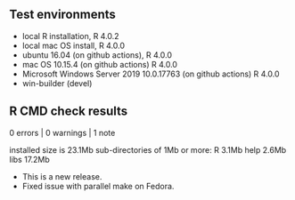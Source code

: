 ## Test environments

* local R installation, R 4.0.2
* local mac OS install, R 4.0.0
* ubuntu 16.04 (on github actions), R 4.0.0
* mac OS 10.15.4 (on github actions) R 4.0.0
* Microsoft Windows Server 2019 10.0.17763 (on github actions) R 4.0.0
* win-builder (devel)

## R CMD check results

0 errors | 0 warnings | 1 note

installed size is 23.1Mb
sub-directories of 1Mb or more:
    R      3.1Mb
    help   2.6Mb
    libs  17.2Mb

* This is a new release.
* Fixed issue with parallel make on Fedora.